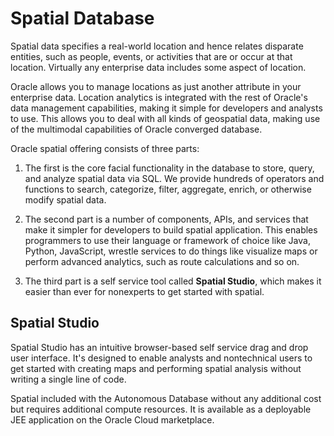 # Spatial Database

Spatial data specifies a real-world location and hence relates disparate entities, such as people, events, or activities that are or occur at that location. Virtually any enterprise data includes some aspect of location.

Oracle allows you to manage locations as just another attribute in your enterprise data. Location analytics is integrated with the rest of Oracle's data management capabilities, making it simple for developers and analysts to use. This allows you to deal with all kinds of geospatial data, making use of the multimodal capabilities of Oracle converged database. 

Oracle spatial offering consists of three parts:

1. The first is the core facial functionality in the database to store, query, and analyze spatial data via SQL. We provide hundreds of operators and functions to search, categorize, filter, aggregate, enrich, or otherwise modify spatial data. 

2. The second part is a number of components, APIs, and services that make it simpler for developers to build spatial application. This enables programmers to use their language or framework of choice like Java, Python, JavaScript, wrestle services to do things like visualize maps or perform advanced analytics, such as route calculations and so on. 

3. The third part is a self service tool called **Spatial Studio**, which makes it easier than ever for nonexperts to get started with spatial.

## Spatial Studio

Spatial Studio has an intuitive browser-based self service drag and drop user interface. It's designed to enable analysts and nontechnical users to get started with creating maps and performing spatial analysis without writing a single line of code.

Spatial included with the Autonomous Database without any additional cost but requires additional compute resources. It is available as a deployable JEE application on the Oracle Cloud marketplace. 